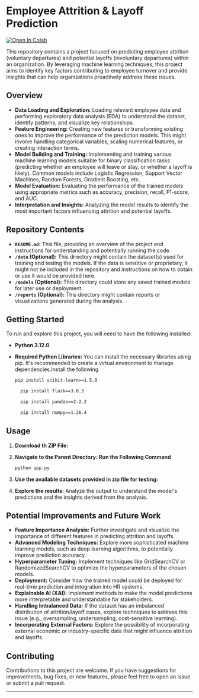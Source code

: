 # Employee Attrition & Layoff Prediction

[![Open In Colab](https://colab.research.google.com/assets/colab-badge.svg)](https://colab.research.google.com/github/manohar6317/Attrition_Layoff_Prediction/blob/main/Attrition_Layoff_Prediction.ipynb)

This repository contains a project focused on predicting employee attrition (voluntary departures) and potential layoffs (involuntary departures) within an organization. By leveraging machine learning techniques, this project aims to identify key factors contributing to employee turnover and provide insights that can help organizations proactively address these issues.

## Overview

* **Data Loading and Exploration:** Loading relevant employee data and performing exploratory data analysis (EDA) to understand the dataset, identify patterns, and visualize key relationships.
* **Feature Engineering:** Creating new features or transforming existing ones to improve the performance of the prediction models. This might involve handling categorical variables, scaling numerical features, or creating interaction terms.
* **Model Building and Training:** Implementing and training various machine learning models suitable for binary classification tasks (predicting whether an employee will leave or stay, or whether a layoff is likely). Common models include Logistic Regression, Support Vector Machines, Random Forests, Gradient Boosting, etc.
* **Model Evaluation:** Evaluating the performance of the trained models using appropriate metrics such as accuracy, precision, recall, F1-score, and AUC.
* **Interpretation and Insights:** Analyzing the model results to identify the most important factors influencing attrition and potential layoffs.

## Repository Contents

* **`README.md`:** This file, providing an overview of the project and instructions for understanding and potentially running the code.
* **`/data` (Optional):** This directory might contain the dataset(s) used for training and testing the models. If the data is sensitive or proprietary, it might not be included in the repository and instructions on how to obtain or use it would be provided here.
* **`/models` (Optional):** This directory could store any saved trained models for later use or deployment.
* **`/reports` (Optional):** This directory might contain reports or visualizations generated during the analysis.

## Getting Started

To run and explore this project, you will need to have the following installed:

* **Python 3.12.0**
* **Required Python Libraries:** You can install the necessary libraries using pip. It's recommended to create a virtual environment to manage dependencies.Install the following

    ```bash
    pip install scikit-learn==1.5.0
    ```
  ```bash
    pip install flask==3.0.3
    ```
  ```bash
    pip install pandas==2.2.2
    ```
  ```bash
    pip install numpy==1.26.4
    ```

## Usage

1.  **Download th ZIP File:**

2.  **Navigate to the Parent Directory: Run the Following Command**
    ```bash
    python app.py
    ```

3.  **Use the available datasets provided in zip file for testing:** 

4.  **Explore the results:** Analyze the output  to understand the model's predictions and the insights derived from the analysis.

## Potential Improvements and Future Work

* **Feature Importance Analysis:** Further investigate and visualize the importance of different features in predicting attrition and layoffs.
* **Advanced Modeling Techniques:** Explore more sophisticated machine learning models, such as deep learning algorithms, to potentially improve prediction accuracy.
* **Hyperparameter Tuning:** Implement techniques like GridSearchCV or RandomizedSearchCV to optimize the hyperparameters of the chosen models.
* **Deployment:** Consider how the trained model could be deployed for real-time prediction and integration into HR systems.
* **Explainable AI (XAI):** Implement methods to make the model predictions more interpretable and understandable for stakeholders.
* **Handling Imbalanced Data:** If the dataset has an imbalanced distribution of attrition/layoff cases, explore techniques to address this issue (e.g., oversampling, undersampling, cost-sensitive learning).
* **Incorporating External Factors:** Explore the possibility of incorporating external economic or industry-specific data that might influence attrition and layoffs.

## Contributing

Contributions to this project are welcome. If you have suggestions for improvements, bug fixes, or new features, please feel free to open an issue or submit a pull request.


---

